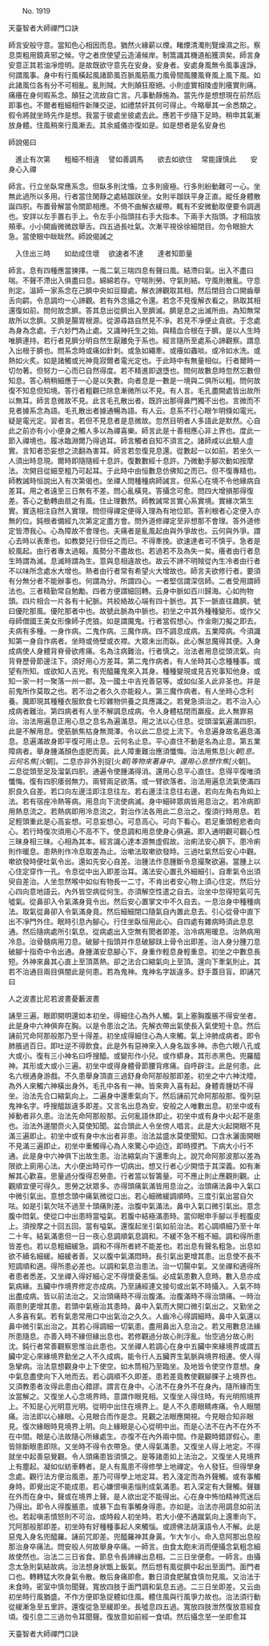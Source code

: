﻿　　No. 1919

天臺智者大師禪門口訣

師言安般守意。當知色心相因而息。猶然火緣薪以煙。睹煙清濁則覽燥濕之形。察息耎粗用鏡真邪之候。守之者庶使望云造浦候岸。制篙識其機道船獲濟矣。師言身安意正其若油凈燈明。是故既欲守意先在安身。安身者。安處身風無令風事違諍。何謂風事。身中有行風橫起風諸節風百脈風筋風力風骨間風腰風脊風上風下風。如此諸風位各有分不可相亂。亂則賊。大則顛狂廢絕。小則虛實相陵虛則癢實則痛。痛癢在身何暇系念。顛狂之流故自亡言。凡事動靜施為。當先作是想想現在前然后即事也。不爾者粗細相忤新陳交逆。如禮禁奸其何可得止。今略舉其一余悉類之。假令將就坐時先作是想。我當于彼處坐彼處去此。應若干步隨下足時。稍申其氣漸放身體。住風稍來行風漸去。其余威儀亦復如是。如是想者是名安身也

師說偈曰

　進止有次第　　粗細不相違
　譬如善調馬　　欲去如欲住
　常能謹慎此　　安身心入禪　

師言。行立坐臥常應系念。但臥多則沈惛。立多則疲極。行多則紛動難可一心。坐無此過所以多用。行者當住閑靜之處結跏趺坐。女則半跏趺平身正直。縱任身體散誕四胑。布置骨解當令關節相應。不倚不曲解衣緩帶。輒有不安微動取便要令調適也。安詳以左手置右手上。令左手小指頭拄右手大指本。下兩手大指頭。才相詣放頰車。小小開齒微微啟舉舌。四五過長吐氣。次漸平視徐徐細閉目。勿令眼臉大急。當使眼中眬眬然。師說偈誡之

　入住出三時　　如劫成住壞
　欲速者不達　　達者知節量　

師言。息有四種應當揀擇。一風二氣三喘四息有聲曰風。結滯曰氣。出入不盡曰喘。不聲不滯出入俱盡曰息。綿綿若存。守喘則勞。守氣則結。守風則散亂。守息則定。溫師一家系念在己臍中央如豆瓣處。解衣諦觀取其相。然后閉目合口開齒舉舌向齶。令息調均一心諦觀。若有外念攝之令還。若念不見復解衣看之。熟取其相還復如前。問何故念臍。答其息出從臍出入至臍滅。臍是息之出滅所由。為知無常故所以念臍。又臍是腸胃根源。從源尋路自然見不凈。若見不凈便止貪欲。于念處為身為念處。于六妙門為止處。又識神托生之始。與精血合根在于臍。是以人生時唯臍連持。若行者見臍分明自然生厭離免于系也。經言隨所至處系心諦觀察。謂息入出根于臍也。問系念時或痛如針刺。或急如繩牽。或癢如蟲啖。或冷如水洗。或熱如火炙。如是諸觸或光神竟寂爾者電光定也。于此時中有無量相似。行者爾時一切勿著。但努力一心而已自然得度。若不精進即退墮也。問何故數息時忽然忘數但知息。答心稍稍細應于一心是以失數。向者息是一數是一境與二俱所以粗。問何故復不知息但知境。答行者粗觀已除息漸微所以不見。有人言。毛孔盡開處皆出故所以無耳。師言息微故不見。此言毛孔散出者。既許出那得鼻門獨不出也。言微而不見者據系念為語。毛孔散出者據通暢為語。有人云。息系不行心眼乍明倏如電光。疑是電光定。習者言。若但不見息者是息微故。忽然目明者人多語此是默然。心自此之前亦有小小便身之觸人多以為禪喜樂。師言此是十善相應心非上界也。度此一節入禪境也。履冰臨淵爾乃得過耳。師言觸者自知不須言之。諸師咸以此驗人虛實。言知者恐妄想之流翻為害耳。師言若忽復見息還。從數起一以如前。若坐久一人須出時息現。爾時即隨隨經十息許。復數數經十息許。乃微動手腳次動如按摩法。次開目從細至粗乃可起耳。于此時中由恒數息仿佛知之而已。但不復專精也。師教誡時恒說出入有次第偈也。坐禪人問種種病師誡言。但系心在境不令他緣病自差耳。用之者遠至三日無有不差。問心亂橫見。答攝念可愈。問四大增損那得復差。答心之動轉由扇之有風。住止理數然。師教誡常言實心系實境。實緣次第生實。實迭相注自然入實理。問但得禪定便得入理為有地位耶。答利根者心定便入亦無的位。鈍根者備經九次第定定盡方會。問外道修禪定至非想那不會理。答外道修定皆滯我心。心為障故不會理也。夫痛者是亂風起由與外爭故也。云何與外爭。謂心去時以表牽也。如教嬰兒行但任之而已。不得牽挽。欲速達者可不慎乎。急者是絞風起。由行者專太過報。風勢分不盡故也。若過若不及為失一矣。癢者由行者息生時謂為滅。息滅時謂為生。意與息相違故也。故云不諦不明賊從內生冷者由行者不以味所念處水大增也。熱者由行者常有希望火大增故也。師言夫欲修行者。要須有分無分者不能辦事也。何謂為分。所謂四心。一者堅信謂深信師。二者受用謂師法也。三者精勤常自勉勵。四者方便謂細回轉。云身中脈如百川歸海。心如拘物頭。四片相合一片各有十紀脈。共絞絡故心端有四十脈也。其下一脈直往趣臍。號曰優陀那風。優陀那者中也。故號此脈為中脈也。初坐之中其外種種變形。或作父母師僧國王美女形像師子虎狼。如是謂魔鬼。行者當假想心。作金剛刀擬之即去。夫病有多種。一身作病。二鬼作病。三魔作病。四不調息成病。五業障病。今須識知第一身自作病者。坐時或倚壁或衣襟。大眾未出而臥。此心懈怠魔得其便。入身成病使人身體背脊骨欲疼痛。名為注病難治。行者慎之。治法者用息從頭流氣。向背脊歷骨節邊注下。須好用心方差耳。第二鬼作病者。有人坐時其心念種種事。或望有所知。或欲知人吉兇。有兜醯羅鬼來入其身。種種變現或見吉兇事知他身。或知一家一村一聚落一州一郡。及一國土中吉兇善惡等。或如似圣人此非圣也。并是前鬼所作莫取之也。若不治之者久久亦能殺人。第三魔作病者。有人坐時心念利養。魔即現其種種衣服飲食七珍雜物供養之具應識之。若覺急須治之。若不治入心成病者難治。第四病者有人坐不解調息成病。令人身體枯閉而羸瘦。此人無罪易治。治法用遍息正用心息之息名為遍滿息。用之法以心住息。從頭溜氣遍滿四胑。此是不解用息。使筋脈焦枯身無潤澤。令以此二息從上流下。令息遍身故名遍息滿息。息遍滿故身即平復可用止息。云何名止息。平心直住不動是名為止息。第五業障病者。舉身腫滿顏色虛肥而黃。此人障重難治應須懺悔。治法用焦息[火*朝]息。云何名焦[火*朝]。二息亦非外別捉[火*朝]等物來著身中。還用心息想作焦[火*朝]。二息從頭至足及溜氣四胑。通遍令使腫滿得消。還用心息平心直住。息得平復唯須懺悔。復有四胑痿弱無力。兩臂兩足欲落。或一臂欲落者。治法用遍息流氣使滿四胑良久自差。若口向左邊洼即注息往左。若右邊洼注息往右邊。若向左角右角如上法。若有宿痤冷熱等病。用息向下流使病滅。身中細碎眾病皆用息治之。若冷病即用熱息流之。若熱病即用冷息流之。對治作法各用此二息治之。復須行時用息。若足輕頭重此是心高妄想。可息妄想心。可息高心。可向下看心。若足重頭輕悲者向心。若行時復次須用心不高不下。使息調和用息使身心俱遍。即入通明觀可觀心性三昧身相三昧。心相為其本。經言識心達本源無虛假故。治痢法安心臍下。患冷痢則作暖息。患熱則作冷息取差為止。治嗽法取嗽欲發時。三過吐氣然后安心中觀。嗽欲發時便吐氣令出。還如先安心自差。治腫法作息腫斷令息撮聚欲遍。當腫上以心住定穿作一孔。令息從中出入即差治耳。滿法安心置孔外細細引。自牽氣令出須臾自差治。人坐忽然喉中如似有物長一二寸。不肯出者安心物上須心住定。然后分心四向意地語云。內外皆空病從何生。亦須解空性遣之自去。治坐中忽得短氣可先噓氣。從鼻卻入令氣滿身竟令出。然后安心置掌文中不久自去。一息治身中種種病法。取氣從鼻卻入令氣滿身竟。然后細細閉口隨氣自內置此息去。引心從骨中直下出不凈門外住。眠時引息內腳心。行住坐臥恒用此心。自四處有雜病時須此息息通。然后隨病處所引氣息。從病處出入空無有閡者即差。治冷病用暖息。治熱病用冷息。治骨髓病用刀息。破腳十指頭并作息破腳趺上骨令出即差。治人身分腫刀息破腳十指奇中令出通。身腫滿安息腳心下。身重作輕息身輕重息。初坐之中數息長短。外神來鼻其心直上至頂蒸熱。卻之法合口縮氣向上至頂。還向下牽氣則止。其若不治通目兩目俱闇此是何患。若為鬼神。鬼神名字跋違多。舒手蓋目盲。即誦咒曰

人之波晝比尼若波晝憂藪波晝

誦至三遍。眼即開明還如本初坐。得細住心為外人觸。氣上塞胸腹脹不得安坐者。此是身中六神俱奔在胸。以是令患治之法。先解衣帶出氣使長入氣使短十息。然后誦前咒命阿那般那乃至十得差。初坐成得細住心為人來觸。氣上沖肺成病者。即令肺脹過百日。即吐逆不得飲食。此是外有惡神來入人身名跋多神。赤色六眼八孔或大或小。復有三小神名曰呼搜醯。或變形作小兒。或作蟒身。其形赤黑色。兜羅醯神。其形或大或小三遍。初坐中或得身體骨節腰背疼痛。自呼辟注。此是何患。此名六根通身游戲。不久患舉身頂直三過舒身命阿那般那即差。初坐之中六神沈曀。為外人來觸六神橫出身外。毛孔中各有一神。皆來奔入喜有起。身體青腫妨不得坐。治法先合口縮氣向上。二遍身中還牽氣向下。然后誦前咒命阿那般那。復列惡鬼神名字。呼搜醯跋違多即差。又言名出息為安。安般之人唯數出息。初坐中或有掉動者非久患。治法先命阿那般那。云何亂語休即止。初坐中或有身中火起不是患也。治法外邊闇赍火入莫使知聞。盆合頭此人令坐傍人唱言。此是大火起開眼不見滿三遍即止。初坐中或有身中水出者非患。治法盆盛水莫使聞知。口含水灑面開眼不見滿三遍即止。初坐中重觸得心為人來驚心中迫迮。即時摸捫。下病大小行不通。此是身中六神俱下出故生患。治法縮氣向下還牽向上。說咒命阿那波那以差為限欲上廁用心法。大小便出時可作一切病出。想又行者心少開悟于其深義。如有漸解其心歡喜。思量過分復得忍勞患。行者當以智籌量。可不應止則止應觀則觀。止觀順宜便可得久。思勞之狀眾多。亦得頭痛氣滿皆用息治之。治頭痛法鼻中入氣口中微引氣出。意想念頭中痛氣微從口出。若心細微緩調順時。三度引氣出當自欠呿。如是引氣欠呿不過至十頭痛則差。治腹中氣滿法。鼻中入氣口微引氣出。意念腹中悶氣。使從口中出患時當嗌氣。若腹中結極滿患時。當仰眠申手腳以手輕腹皮上。須按摩之十回五回。當有嗌氣。還復起坐引氣如前治法。若心調順細乃至十年二十年。結氣滿患但一日一夜心息調順氣息調和。不緩不急不粗不細。調和得所患皆差也。若以息粗細緩急。調和不得所者終不能差也。若出息有聲名粗急。出息如欲不續名細緩。細緩者善。又以腹中氣滿悶時。長引氣出更增其患。出息使不長不短調順和適。得所患必差也。以調和氣息治患法。治一切腸中氣。又坐禪和適得所者患者悉差。又坐禪入得好細心定不得懷憂恚惱。必成氣患數入息時。數入息亦成氣病緣。五臟中作境界修定亦成病。乃至誦經連文接句或出氣不時攝入。入氣不時出盡成病。皆以前法治之。又治頭痛時不得治腹滿。治腹滿時不得治頭痛。一時治兩患則更增其患。若頭中氣極治其患時。鼻中入氣而大開口微引氣出之。又勤坐之人多喜有氣。若有氣患常用口中出氣治之久久。人齒冷心得調細時。鼻中入氣還以鼻中微引氣出治之。其若心得調細一切氣患。盡用鼻出入息治之。若又用數息法緣所患隨息。亦善入時不緣但緣出息也。若修觀過分故心則浮亂。怡空過分故心則沈。鈍行者常善觀察思惟治此患也。又坐禪人若調心在身中五臟中來緣境界或謂五臟中定心來緣境界勤坐之人不久成病。能令行人五臟界生氣脈與境界相連。使人得急攣病。治法意想觀身中上下使空。如木筒相乃至臨坐。及地皆令使空作意想。身中氣息盡使向下入地而去。若心調順不久即差。患若差竟教使觀腳腂子上境界也。又須教患者汝得此患由心錯謬。謂言在身中。心法不在身外不在身內。隨所緣而生汝當解之。又復坐人心念境界時。意謂作眼見相。又復坐人得住時。有光明照境界上。不知是心光明意光明。從明中出住在境界上。是人不久患眼睛疼痛。令人眼闇痛。治法即以心緣眼。心見眼合而作是念。見觀之法眼應開視。今見眼合知非眼見。復次緣眼時見境界上明。向上緣眼是心心從明中出。而是心法不在內不在外不在中間。眼是心法故隨心所緣處生。亦復不在內外兩中間。作是觀時錯謬假心。患皆除斷眼患即除。又坐時不得令衣帶急。使人得氣滿患。又復坐人得上地定。不得就坐中起善惡覺觀。令人頭痛患皆須慎之。是等諸患如上法治之。又復坐人見境界上有塵起。凝如似紡車轉者。是人有風患不得修學上地禪定。令人發狂。但得學身念處。觀行法方便治風患。差乃可得學上地定耳。若入淺定而為外聲觸。或有事觸身時。即覺出定不能成患。若心嫌恨嗔恚惱則成氣滿患。若入深定有大聲觸。聲雖在外而在身中。聲或在境界上聲。是人欲出定不能得出。心在身中怖怕精神荒迷后乃得出。即令人得腹脹患。或暴下血有事觸身得患。亦如是。治法亦用調息如前法也。若起嗔恚憤怒則不可治。或時殺人初坐時。若大小便不通蹴氣向上還牽向下。咒阿那般那即差。初坐時有好種種事起人來觸惱。或謗佛法胡漢語令人不解。此是惡鬼入身名兜醯羅。誦前咒即差。兜醯羅神其身黃。乍大乍小。命入息阿那出息般那治身卒痛法。問安般人何故舉身卒痛。一師言。由食太飽未消而便攝念氣粗念細故使然也。治法二三日省食。節息令長諦緣出息相。二三日坐便愈。一師言。由攝念太急則氣結故病。治法想身狀甑上飯氣。然后想有風從臍中起出至面門。面門者口也。轉轉猛大吹身氣令散。散后身痛即愈。數日須食肥膩食慎勿見風。又治法于未食時。密室中慎勿聞聲。寬放四肢于面門調和氣息五過。二三日坐即差。又云由初坐時行風猶盛。不作方便即急捉體如住風。體住風與行風爭力故也。治法須行動從緩漸急至五里許。還復從急至緩即坐。長噓息四五過。寬放四肢泄然復放意經食頃。復引息二三過勿令耳聞聲。復放意如前經一食頃。然后攝念至一坐即愈耳

天臺智者大師禪門口訣
